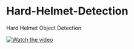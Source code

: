 # Hard-Helmet-Detection
Hard Helmet Object Detection

[![Watch the video](https://via.placeholder.com/150)](https://drive.google.com/file/d/1XSxaKPh3CNs-yHkTHZheYZTjR4Joc9K-/view?usp=sharing/autoplay-video.mp4)

